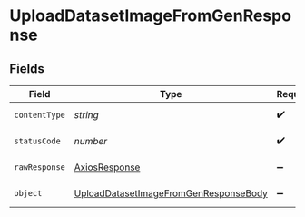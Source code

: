 # UploadDatasetImageFromGenResponse


## Fields

| Field                                                                                                     | Type                                                                                                      | Required                                                                                                  | Description                                                                                               |
| --------------------------------------------------------------------------------------------------------- | --------------------------------------------------------------------------------------------------------- | --------------------------------------------------------------------------------------------------------- | --------------------------------------------------------------------------------------------------------- |
| `contentType`                                                                                             | *string*                                                                                                  | :heavy_check_mark:                                                                                        | HTTP response content type for this operation                                                             |
| `statusCode`                                                                                              | *number*                                                                                                  | :heavy_check_mark:                                                                                        | HTTP response status code for this operation                                                              |
| `rawResponse`                                                                                             | [AxiosResponse](https://axios-http.com/docs/res_schema)                                                   | :heavy_minus_sign:                                                                                        | Raw HTTP response; suitable for custom response parsing                                                   |
| `object`                                                                                                  | [UploadDatasetImageFromGenResponseBody](../../models/operations/uploaddatasetimagefromgenresponsebody.md) | :heavy_minus_sign:                                                                                        | Responses for POST /datasets/{datasetId}/upload/gen                                                       |